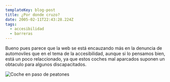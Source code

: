 ```yaml
---
templateKey: blog-post
title: ¿Por donde cruzo?
date: 2005-02-11T22:43:28.224Z
tags:
  - accesibilidad
  - barreras
---
```

Bueno pues parece que la web se está encauzando más en la denuncia de automoviles que en el tema de la accesibilidad, aunque si lo pensamos bien, está un poco relaccionado, ya que estos coches mal aparcados suponen un obtaculo para algunos discapacitados.

![Coche en paso de peatones](https://live.staticflickr.com/3/4585414_2fdabb9bc2_z.jpg)
